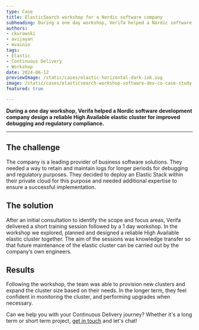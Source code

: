 ```yaml
---
type: Case
title: ElasticSearch workshop for a Nordic software company
subheading: During a one day workshop, Verifa helped a Nordic software development company design a reliable High Available elastic cluster for improved debugging and regulatory compliance.
authors:
- ckurowski
- avijayan
- mvainio
tags:
- Elastic
- Continuous Delivery
- Workshop
date: 2024-06-12
previewImage: /static/cases/elastic-horizontal-dark-ink.svg
image: /static/cases/elasticsearch-workshop-software-dev-co-case-study.png
featured: true

---
```


**During a one day workshop, Verifa helped a Nordic software development company design a reliable High Available elastic cluster for improved debugging and regulatory compliance.**

***

## The challenge

The company is a leading provider of business software solutions. They needed a way to retain and maintain logs for longer periods for debugging and regulatory purposes. They decided to deploy an Elastic Stack within their private cloud for this purpose and needed additional expertise to ensure a successful implementation.

## The solution

After an initial consultation to identify the scope and focus areas, Verifa delivered a short training session followed by a 1 day workshop. In the workshop we explored, planned and designed a reliable High Available elastic cluster together. The aim of the sessions was knowledge transfer so that future maintenance of the elastic cluster can be carried out by the company’s own engineers.

## Results

Following the workshop, the team was able to provision new clusters and expand the cluster size based on their needs. In the longer term, they feel confident in monitoring the cluster, and performing upgrades when necessary.


Can we help you with your Continuous Delivery journey? Whether it's a long term or short term project, [get in touch](https://verifa.io/contact/) and let's chat!